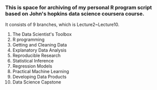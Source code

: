 ### This is space for archiving of my personal R program script based on John's hopkins data science coursera course.
 It consists of 9 branches, which is Lecture2~Lecture10.
 1. The Data Scientist's Toolbox
 2. R programming
 3. Getting and Cleaning Data
 4. Explanatory Data Analysis
 5. Reproducible Research
 6. Statistical Inference
 7. Regression Models
 8. Practical Machine Learning
 9. Developing Data Products
 10. Data Science Capstone
